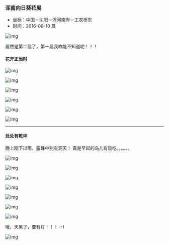 ### 浑南向日葵花展

  * 坐标：中国－沈阳－浑河南岸－工农桥东
  * 时间：2016-09-10 晨


![img](../media/20160911_向日葵/img_5151.jpg)

居然是第二届了，第一届我咋能不知道呢！！！



#### 花开正当时


![img](../media/20160911_向日葵/img_5164.jpg)

![img](../media/20160911_向日葵/img_5036.jpg)

![img](../media/20160911_向日葵/img_5048.jpg)

![img](../media/20160911_向日葵/img_5066.jpg)

![img](../media/20160911_向日葵/img_5067.jpg)

![img](../media/20160911_向日葵/img_5130.jpg)

----



#### 处处有乾坤

晚上刚下过雨，露珠中别有洞天！
真是早起的鸟儿有饭吃。。。。。。

![img](../media/20160911_向日葵/img_5147.jpg) 

![img](../media/20160911_向日葵/img_5060.jpg) 

![img](../media/20160911_向日葵/img_5062.jpg)

![img](../media/20160911_向日葵/img_5076.jpg)

![img](../media/20160911_向日葵/img_5094.jpg)

![img](../media/20160911_向日葵/img_5137.jpg)

![img](../media/20160911_向日葵/img_5139.jpg)



哦，天黑了，要有灯！！！ :-)

![img](../media/20160911_向日葵/img_5129.jpg)

